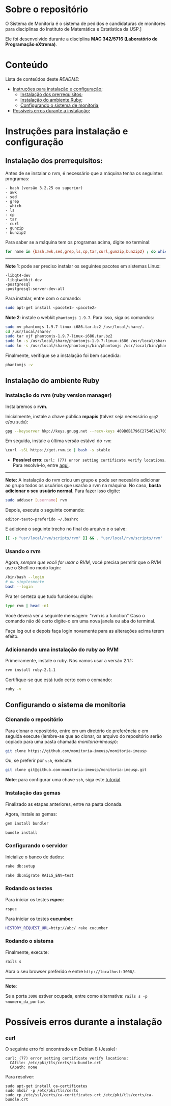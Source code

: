 # Sobre o repositório

O Sistema de Monitoria é o sistema de pedidos e candidaturas de monitores para disciplinas do Instituto de Matemática e Estatística da USP.]

Ele foi desenvolvido durante a disciplina **MAC 342/5716 (Laboratório de Programação eXtrema)**.

# Conteúdo

Lista de conteúdos deste *README*:

* [Instruções para instalação e configuração](#instrucoes);
    * [Instalação dos prerrequisitos](#prerrequisitos);
    * [Instalação do ambiente Ruby](#instalaruby);
    * [Configurando o sistema de monitoria](#configure);
* [Possíveis erros durante a instalação](#erros);

# <a name="instrucoes"></a> Instruções para instalação e configuração

## <a name="prerrequisitos"></a> Instalação dos prerrequisitos:

Antes de se instalar o rvm, é necessário que a máquina tenha os seguintes programas:

    - bash (versão 3.2.25 ou superior)
    - awk
    - sed
    - grep
    - which
    - ls
    - cp
    - tar
    - curl
    - gunzip
    - bunzip2

Para saber se a máquina tem os programas acima, digite no terminal:

```bash
for name in {bash,awk,sed,grep,ls,cp,tar,curl,gunzip,bunzip2} ; do which $name ;  done
```

----

**Note 1**: pode ser preciso instalar os seguintes pacotes em sistemas Linux:

    -libqt4-dev
    -libqtwebkit-dev
    -postgresql
    -postgresql-server-dev-all

Para instalar, entre com o comando:

```bash
sudo apt-get install <pacote1> <pacote2>
```

**Note 2**: instale o webkit `phantomjs 1.9.7`. Para isso, siga os comandos:

```bash
sudo mv phantomjs-1.9.7-linux-i686.tar.bz2 /usr/local/share/.
cd /usr/local/share/
sudo tar xjf phantomjs-1.9.7-linux-i686.tar.bz2
sudo ln -s /usr/local/share/phantomjs-1.9.7-linux-i686 /usr/local/share/phantomjs
sudo ln -s /usr/local/share/phantomjs/bin/phantomjs /usr/local/bin/phantomjs
```

Finalmente, verifique se a instalação foi bem sucedida:

```bash
phantomjs -v
```

## <a name="instalaruby"></a> Instalação do ambiente Ruby

### Instalação do rvm (ruby version manager)

Instalaremos o **rvm**.

Inicialmente, instale a chave pública **mpapis** (talvez seja necessário `gpg2` e/ou `sudo`):

```bash
gpg --keyserver hkp://keys.gnupg.net --recv-keys 409B6B1796C275462A1703113804BB82D39DC0E3
```

Em seguida, instale a última versão estável do `rvm`:

```bash
\curl -sSL https://get.rvm.io | bash -s stable
```

* **Possível erro**: `curl: (77) error setting certificate verify locations`. Para resolvê-lo, entre [aqui](#curl).


----

**Note:** A instalação do rvm criou um grupo e pode ser necesário adicionar ao grupo todos os usuários que usarão a rvm na máquina. No caso, **basta adicionar o seu usuário normal**. Para fazer isso digite:

```bash
sudo adduser [username] rvm
```

Depois, execute o seguinte comando:

    editor-texto-preferido ~/.bashrc

E adicione o seguinte trecho no final do arquivo e o salve:

```bash
[[ -s "usr/local/rvm/scripts/rvm" ]] && . "usr/local/rvm/scripts/rvm"
```

### Usando o rvm

Agora, *sempre que você for usar o RVM*, você precisa permitir que o RVM use o Shell no modo login:

```bash
/bin/bash --login
# ou simplesmente
bash --login
```

Pra ter certeza que tudo funcionou digite:

```bash
type rvm | head -n1
```

Você deverá ver a seguinte mensagem: "rvm is a function"
Caso o comando não dê certo digite-o em uma nova janela ou aba do terminal.

Faça log out e depois faça login novamente para as alterações acima terem efeito.

### Adicionando uma instalação do ruby ao RVM

Primeiramente, instale o ruby. Nós vamos usar a versão 2.1.1:

```bash
rvm install ruby-2.1.1
```

Certifique-se que está tudo certo com o comando:

```bash
ruby -v
```

## <a name="configure"></a> Configurando o sistema de monitoria

### Clonando o repositório

Para clonar o repositório, entre em um diretório de preferência e em seguida execute (lembre-se que ao clonar, os arquivo do repositório serão copiado para uma pasta chamada *monitoria-imeusp*):

```bash
git clone https://github.com/monitoria-imeusp/monitoria-imeusp
```

Ou, se preferir por `ssh`, execute:

```bash
git clone git@github.com:monitoria-imeusp/monitoria-imeusp.git
```

**Note**: para configurar uma chave `ssh`, siga este [tutorial](https://help.github.com/articles/generating-an-ssh-key/).


### Instalação das gemas

Finalizado as etapas anteriores, entre na pasta clonada.

Agora, instale as gemas:

```bash
gem install bundler

bundle install
```

### Configurando o servidor

Inicialize o banco de dados:

```bash
rake db:setup

rake db:migrate RAILS_ENV=test
```

### Rodando os testes

Para iniciar os testes **rspec**:

```bash
rspec
```

Para iniciar os testes **cucumber**:

```bash
HISTORY_REQUEST_URL=http://abc/ rake cucumber
```

### Rodando o sistema

Finalmente, execute:

```bash
rails s
```

Abra o seu browser preferido e entre `http://localhost:3000/`.

----

**Note**:

Se a porta `3000` estiver ocupada, entre como alternativa: `rails s -p <numero_da_porta>`.


# <a name="erros"></a> Possíveis erros durante a instalação

### curl

O seguinte erro foi encontrado em Debian 8 (Jessie):

    curl: (77) error setting certificate verify locations:
      CAfile: /etc/pki/tls/certs/ca-bundle.crt
      CApath: none

Para resolver:

    sudo apt-get install ca-certificates
    sudo mkdir -p /etc/pki/tls/certs
    sudo cp /etc/ssl/certs/ca-certificates.crt /etc/pki/tls/certs/ca-bundle.crt

